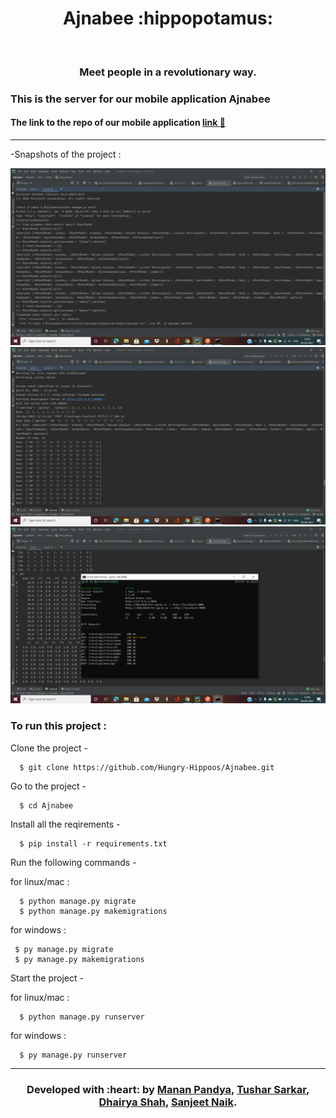 <h1 align="center">Ajnabee :hippopotamus:</h1>
<div align="center">
  <br>
  <h3> Meet people in a revolutionary way.</h3>
</div>

### This is the server for our mobile application Ajnabee 
#### The link to the repo of our mobile application <a href="https://github.com/Hungry-Hippoos/Ajnabee-mobile">link :link:</a>

---

-Snapshots of the project :

![img](screenshots/ss1.png)
![img](screenshots/ss2.png)  
![img](screenshots/ss3.png)  



  
### To run this project :

Clone the project -
```
  $ git clone https://github.com/Hungry-Hippoos/Ajnabee.git
```
  
Go to the project -
```
  $ cd Ajnabee
 ``` 
Install all the reqirements -
```
  $ pip install -r requirements.txt
 ``` 
Run the following commands -

 for linux/mac :
``` 
  $ python manage.py migrate
  $ python manage.py makemigrations
``` 
 for windows :
 ``` 
  $ py manage.py migrate
  $ py manage.py makemigrations
 ``` 
Start the project -

 for linux/mac :
```
  $ python manage.py runserver
```  
 for windows :
``` 
  $ py manage.py runserver
```

---
<h3 align="center"><b>Developed with :heart: by <a href="https://github.com/mrpandya">Manan Pandya</a>, <a href="https://github.com/tusharsarkar3">Tushar Sarkar</a>, <a href="https://github.com/dhairya903">Dhairya Shah</a>, <a href="https://github.com/sanjeetnaik">Sanjeet Naik</a>.</b></h1>
